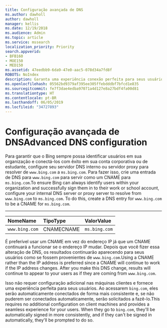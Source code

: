 ```yaml
---
title: Configuração avançada de DNS
ms.author: dawholl
author: dawholl
manager: kellis
ms.date: 12/19/2018
ms.audience: Admin
ms.topic: article
ms.service: mssearch
localization_priority: Priority
search.appverid:
- BFB160
- MOE150
- MED150
ms.assetid: 47eedbb9-6da9-47e0-aac5-078d34a7fd8f
ROBOTS: NoIndex
description: Garanta uma experiência conexão perfeita para seus usuários ao configurar o servidor DNS usando um CNAME
ms.openlocfilehash: 05562bd9379af395ee305ffebdddbf7bfcd1e835
ms.sourcegitcommit: fe7f3dae4edba97071a4d127e8a27bdf4fa00d81
ms.translationtype: HT
ms.contentlocale: pt-BR
ms.lasthandoff: 06/05/2019
ms.locfileid: "34727893"
---
```

# <a name="advanced-dns-configuration"></a><span data-ttu-id="2ab89-103">Configuração avançada de DNS</span><span class="sxs-lookup"><span data-stu-id="2ab89-103">Advanced DNS configuration</span></span>


<span data-ttu-id="2ab89-p101">Para garantir que o Bing sempre possa identificar usuários em sua organização e conectá-los com êxito em sua conta corporativa ou de estudante, configure seu servidor DNS interno ou servidor proxy para resolver de `www.bing.com` a `ms.bing.com`. Para fazer isso, crie uma entrada de DNS para `www.bing.com` para servir como um CNAME para `ms.bing.com`.</span><span class="sxs-lookup"><span data-stu-id="2ab89-p101">To ensure Bing can always identify users within your organization and successfully sign them in to their work or school account, configure your internal DNS server or proxy server to resolve from `www.bing.com` to `ms.bing.com`. To do this, create a DNS entry for `www.bing.com` to be a CNAME for `ms.bing.com`.</span></span>
  
****

|<span data-ttu-id="2ab89-106">**Nome**</span><span class="sxs-lookup"><span data-stu-id="2ab89-106">**Name**</span></span>|<span data-ttu-id="2ab89-107">**Tipo**</span><span class="sxs-lookup"><span data-stu-id="2ab89-107">**Type**</span></span>|<span data-ttu-id="2ab89-108">**Valor**</span><span class="sxs-lookup"><span data-stu-id="2ab89-108">**Value**</span></span>|
|:-----|:-----|:-----|
|`www.bing.com`  <br/> |<span data-ttu-id="2ab89-109">CNAME</span><span class="sxs-lookup"><span data-stu-id="2ab89-109">CNAME</span></span>  <br/> |`ms.bing.com`  <br/> |
   
<span data-ttu-id="2ab89-p102">É preferível usar um CNAME em vez do endereço IP já que um CNAME continuará a funcionar se o endereço IP mudar. Depois que você fizer essa alteração de DNS, os resultados continuarão aparecendo para seus usuários como se fossem provenientes de `www.bing.com`.</span><span class="sxs-lookup"><span data-stu-id="2ab89-p102">Using a CNAME rather than the IP address is preferred since a CNAME will continue to work if the IP address changes. After you make this DNS change, results will continue to appear to your users as if they are coming from `www.bing.com`.</span></span> 
  
<span data-ttu-id="2ab89-p103">Isso não requer configuração adicional nas máquinas clientes e fornece uma experiência perfeita para seus usuários. Ao acessarem `bing.com`, eles serão automaticamente conectados de forma mais consistente e, se não puderem ser conectados automaticamente, serão solicitados a fazê-lo.</span><span class="sxs-lookup"><span data-stu-id="2ab89-p103">This requires no additional configuration on client machines and provides a seamless experience for your users. When they go to `bing.com`, they'll be automatically signed in more consistently, and if they can't be signed in automatically, they'll be prompted to do so.</span></span>
